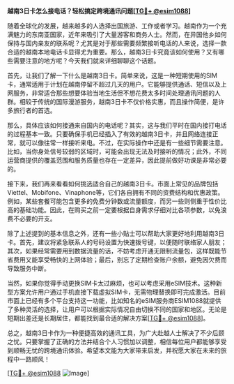 **越南3日卡怎么接电话？轻松搞定跨境通讯问题[[TG💪+ @esim1088](https://t.me/s/esim1088)]**

随着全球化的发展，越来越多的人选择出国旅游、工作或者学习。越南作为一个充满魅力的东南亚国家，近年来吸引了大量游客和商务人士。然而，在异国他乡如何保持与国内亲友的联系呢？尤其是对于那些需要频繁接听电话的人来说，选择一款合适的越南本地电话卡显得尤为重要。那么，越南3日卡究竟该如何使用？又有哪些需要注意的地方呢？今天我们就来详细聊聊这个话题。

首先，让我们了解一下什么是越南3日卡。简单来说，这是一种短期使用的SIM卡，通常适用于计划在越南停留不超过几天的用户。它能够提供通话、短信以及上网服务，非常适合那些想要体验当地生活但不想花费太多时间处理通讯问题的人群。相较于传统的国际漫游服务，越南3日卡不仅价格实惠，而且操作简便，是许多旅行者的首选。

那么，具体应该如何接通来自国内的电话呢？其实，这与我们平时在国内接打电话的过程基本一致。只要确保手机已经插入了有效的越南3日卡，并且网络连接正常，就可以像往常一样接听来电。不过，在实际操作中还是有一些细节需要注意。比如，当你身处信号较弱的区域时，可能会出现无法及时接听的情况；此外，不同运营商提供的覆盖范围和服务质量也存在一定差异，因此提前做好功课是非常必要的。

接下来，我们再来看看如何挑选适合自己的越南3日卡。市面上常见的品牌包括Viettel、Mobifone、Vinaphone等，它们各自拥有不同的资费结构和优惠政策。例如，某些套餐可能包含更多的免费分钟数或流量额度，而另一些则侧重于性价比高的基础功能。因此，在购买之前一定要根据自身需求仔细对比各项参数，以免浪费不必要的开支。

除了上述提到的基本信息之外，还有一些小贴士可以帮助大家更好地利用越南3日卡。首先，建议将紧急联系人的号码设置为快速拨号键，以便随时联络家人朋友；其次，如果经常需要用到数据流量的话，不妨考虑开通无限制流量包，这样既能节省费用又能享受畅快的上网体验；最后，别忘了定期检查账户余额，避免因欠费而导致服务中断。

当然，如果你觉得手动更换SIM卡太过麻烦，也可以考虑采用eSIM技术。这种新型方案允许用户通过手机直接下载虚拟SIM卡，无需物理替换即可完成激活。目前市面上已经有多个平台支持这一功能，比如知名的eSIM服务商ESIM1088就提供了多种灵活的选择，让用户可以根据实际情况自由切换不同的国家和地区。无论是短期出差还是长期居住，都能找到最合适的解决方案[[TG💪+ @esim1088](https://t.me/s/esim1088)]。

总之，越南3日卡作为一种便捷高效的通讯工具，为广大赴越人士解决了不少后顾之忧。只要掌握了正确的方法并结合个人习惯加以调整，相信每位用户都能够享受到顺畅无忧的跨境通讯体验。希望本文能为大家带来启发，并祝愿大家在未来的旅程中一路顺风！

[[TG💪+ @esim1088](https://t.me/s/esim1088) ![Image](https://i.postimg.cc/4NQfJmqS/Snipaste-2025-05-13-00-14-12.png)]